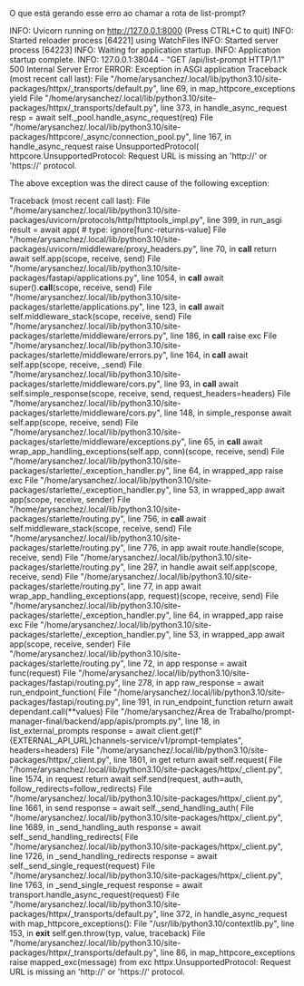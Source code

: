 O que está gerando esse erro ao chamar a rota de list-prompt?

INFO:     Uvicorn running on http://127.0.0.1:8000 (Press CTRL+C to quit)
INFO:     Started reloader process [64221] using WatchFiles
INFO:     Started server process [64223]
INFO:     Waiting for application startup.
INFO:     Application startup complete.
INFO:     127.0.0.1:38044 - "GET /api/list-prompt HTTP/1.1" 500 Internal Server Error
ERROR:    Exception in ASGI application
Traceback (most recent call last):
  File "/home/arysanchez/.local/lib/python3.10/site-packages/httpx/_transports/default.py", line 69, in map_httpcore_exceptions
    yield
  File "/home/arysanchez/.local/lib/python3.10/site-packages/httpx/_transports/default.py", line 373, in handle_async_request
    resp = await self._pool.handle_async_request(req)
  File "/home/arysanchez/.local/lib/python3.10/site-packages/httpcore/_async/connection_pool.py", line 167, in handle_async_request
    raise UnsupportedProtocol(
httpcore.UnsupportedProtocol: Request URL is missing an 'http://' or 'https://' protocol.

The above exception was the direct cause of the following exception:

Traceback (most recent call last):
  File "/home/arysanchez/.local/lib/python3.10/site-packages/uvicorn/protocols/http/httptools_impl.py", line 399, in run_asgi
    result = await app(  # type: ignore[func-returns-value]
  File "/home/arysanchez/.local/lib/python3.10/site-packages/uvicorn/middleware/proxy_headers.py", line 70, in __call__
    return await self.app(scope, receive, send)
  File "/home/arysanchez/.local/lib/python3.10/site-packages/fastapi/applications.py", line 1054, in __call__
    await super().__call__(scope, receive, send)
  File "/home/arysanchez/.local/lib/python3.10/site-packages/starlette/applications.py", line 123, in __call__
    await self.middleware_stack(scope, receive, send)
  File "/home/arysanchez/.local/lib/python3.10/site-packages/starlette/middleware/errors.py", line 186, in __call__
    raise exc
  File "/home/arysanchez/.local/lib/python3.10/site-packages/starlette/middleware/errors.py", line 164, in __call__
    await self.app(scope, receive, _send)
  File "/home/arysanchez/.local/lib/python3.10/site-packages/starlette/middleware/cors.py", line 93, in __call__
    await self.simple_response(scope, receive, send, request_headers=headers)
  File "/home/arysanchez/.local/lib/python3.10/site-packages/starlette/middleware/cors.py", line 148, in simple_response
    await self.app(scope, receive, send)
  File "/home/arysanchez/.local/lib/python3.10/site-packages/starlette/middleware/exceptions.py", line 65, in __call__
    await wrap_app_handling_exceptions(self.app, conn)(scope, receive, send)
  File "/home/arysanchez/.local/lib/python3.10/site-packages/starlette/_exception_handler.py", line 64, in wrapped_app
    raise exc
  File "/home/arysanchez/.local/lib/python3.10/site-packages/starlette/_exception_handler.py", line 53, in wrapped_app
    await app(scope, receive, sender)
  File "/home/arysanchez/.local/lib/python3.10/site-packages/starlette/routing.py", line 756, in __call__
    await self.middleware_stack(scope, receive, send)
  File "/home/arysanchez/.local/lib/python3.10/site-packages/starlette/routing.py", line 776, in app
    await route.handle(scope, receive, send)
  File "/home/arysanchez/.local/lib/python3.10/site-packages/starlette/routing.py", line 297, in handle
    await self.app(scope, receive, send)
  File "/home/arysanchez/.local/lib/python3.10/site-packages/starlette/routing.py", line 77, in app
    await wrap_app_handling_exceptions(app, request)(scope, receive, send)
  File "/home/arysanchez/.local/lib/python3.10/site-packages/starlette/_exception_handler.py", line 64, in wrapped_app
    raise exc
  File "/home/arysanchez/.local/lib/python3.10/site-packages/starlette/_exception_handler.py", line 53, in wrapped_app
    await app(scope, receive, sender)
  File "/home/arysanchez/.local/lib/python3.10/site-packages/starlette/routing.py", line 72, in app
    response = await func(request)
  File "/home/arysanchez/.local/lib/python3.10/site-packages/fastapi/routing.py", line 278, in app
    raw_response = await run_endpoint_function(
  File "/home/arysanchez/.local/lib/python3.10/site-packages/fastapi/routing.py", line 191, in run_endpoint_function
    return await dependant.call(**values)
  File "/home/arysanchez/Área de Trabalho/prompt-manager-final/backend/app/apis/prompts.py", line 18, in list_external_prompts
    response = await client.get(f"{EXTERNAL_API_URL}channels-service/v1/prompt-templates", headers=headers)
  File "/home/arysanchez/.local/lib/python3.10/site-packages/httpx/_client.py", line 1801, in get
    return await self.request(
  File "/home/arysanchez/.local/lib/python3.10/site-packages/httpx/_client.py", line 1574, in request
    return await self.send(request, auth=auth, follow_redirects=follow_redirects)
  File "/home/arysanchez/.local/lib/python3.10/site-packages/httpx/_client.py", line 1661, in send
    response = await self._send_handling_auth(
  File "/home/arysanchez/.local/lib/python3.10/site-packages/httpx/_client.py", line 1689, in _send_handling_auth
    response = await self._send_handling_redirects(
  File "/home/arysanchez/.local/lib/python3.10/site-packages/httpx/_client.py", line 1726, in _send_handling_redirects
    response = await self._send_single_request(request)
  File "/home/arysanchez/.local/lib/python3.10/site-packages/httpx/_client.py", line 1763, in _send_single_request
    response = await transport.handle_async_request(request)
  File "/home/arysanchez/.local/lib/python3.10/site-packages/httpx/_transports/default.py", line 372, in handle_async_request
    with map_httpcore_exceptions():
  File "/usr/lib/python3.10/contextlib.py", line 153, in __exit__
    self.gen.throw(typ, value, traceback)
  File "/home/arysanchez/.local/lib/python3.10/site-packages/httpx/_transports/default.py", line 86, in map_httpcore_exceptions
    raise mapped_exc(message) from exc
httpx.UnsupportedProtocol: Request URL is missing an 'http://' or 'https://' protocol.
